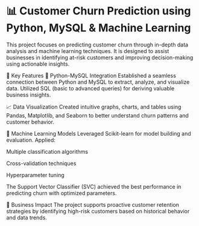 # 📊 Customer Churn Prediction using Python, MySQL & Machine Learning
This project focuses on predicting customer churn through in-depth data analysis and machine learning techniques. It is designed to assist businesses in identifying at-risk customers and improving decision-making using actionable insights.

🚀 Key Features
🔗 Python-MySQL Integration
Established a seamless connection between Python and MySQL to extract, analyze, and visualize data. Utilized SQL (basic to advanced queries) for deriving valuable business insights.

📈 Data Visualization
Created intuitive graphs, charts, and tables using Pandas, Matplotlib, and Seaborn to better understand churn patterns and customer behavior.

🤖 Machine Learning Models
Leveraged Scikit-learn for model building and evaluation. Applied:

Multiple classification algorithms

Cross-validation techniques

Hyperparameter tuning

The Support Vector Classifier (SVC) achieved the best performance in predicting churn with optimized parameters.

📌 Business Impact
The project supports proactive customer retention strategies by identifying high-risk customers based on historical behavior and data trends.
